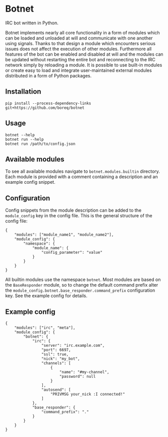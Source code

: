 # Botnet
IRC bot written in Python.

Botnet implements nearly all core functionality in a form of modules which can
be loaded and unloaded at will and communicate with one another using signals.
Thanks to that design a module which encounters serious issues does not affect
the execution of other modules. Furthermore all features of the bot can be
enabled and disabled at will and the modules can be updated without restarting
the entire bot and reconnecting to the IRC network simply by reloading a module.
It is possible to use built-in modules or create easy to load and integrate
user-maintained external modules distributed in a form of Python packages.

## Installation

    pip install --process-dependency-links git+https://github.com/boreq/botnet

## Usage

    botnet --help
    botnet run --help
    botnet run /path/to/config.json

## Available modules

To see all available modules navigate to `botnet.modules.builtin` directory.
Each module is provided with a comment containing a description and an example
config snippet.

## Configuration
Config snippets from the module description can be added to the `module_config`
key in the config file. This is the general structure of the config file:

    {
        "modules": ["module_name1", "module_name2"],
        "module_config": {
            "namespace": {
                "module_name": {
                    "config_parameter": "value"
                }
            }
        }
    }

All builtin modules use the namespace `botnet`. Most modules are based on the
`BaseResponder` module, so to change the default command prefix alter the
`module_config.botnet.base_responder.command_prefix` configuration key. See the
example config for details.

## Example config

    {
        "modules": ["irc", "meta"],
        "module_config": {
            "botnet": {
                "irc": {
                    "server": "irc.example.com",
                    "port": 6697,
                    "ssl": true,
                    "nick": "my_bot",
                    "channels": [
                        {
                            "name": "#my-channel",
                            "password": null
                        }
                    ],
                    "autosend": [
                        "PRIVMSG your_nick :I connected!"
                    ]
                },
                "base_responder": {
                    "command_prefix": "."
                }
            }
        }
    }
